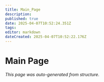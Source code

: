 ```yaml
---
title: Main_Page
description: 
published: true
date: 2025-04-07T10:52:24.351Z
tags: 
editor: markdown
dateCreated: 2025-04-07T10:52:22.176Z
---
```


# Main Page

*This page was auto-generated from structure.*